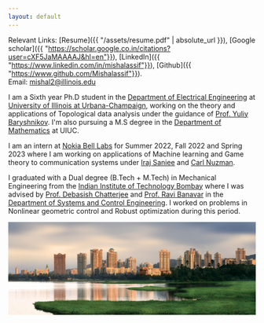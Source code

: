```yaml
---
layout: default
---
```


<!--<p><img src="assets/mishal.jpg" alt="abc" style="float: right;margin-right: 7px;margin-top: 7px;height: 200px;border: 5" /></p>-->

Relevant Links: [Resume]({{ "/assets/resume.pdf" | absolute_url }}), [Google scholar]({{ "https://scholar.google.co.in/citations?user=cXF5JaMAAAAJ&hl=en"}}), [LinkedIn]({{ "https://www.linkedin.com/in/mishalassif"}}), [Github]({{ "https://www.github.com/Mishalassif"}}). <br>
Email: [mishal2@illinois.edu](mailto:mishal2@illinois.edu) <br>

I am a Sixth year Ph.D student in the [Department of Electrical Engineering](http://www.ece.illinois.edu) at [University of Illinois at Urbana-Champaign](https://illinois.edu/), working on the theory and applications of Topological data analysis under the guidance of [Prof. Yuliy Baryshnikov](https://publish.illinois.edu/ymb/). I'm also pursuing a M.S degree in the [Department of Mathematics](http://www.math.illinois.edu) at UIUC. 

I am an intern at [Nokia Bell Labs](https://www.bell-labs.com) for Summer 2022, Fall 2022 and Spring 2023 where I am working on applications of Machine learning and Game theory to communication systems under [Iraj Saniee](https://www.bell-labs.com/about/researcher-profiles/irajsaniee/#gref) and [Carl Nuzman](https://www.bell-labs.com/about/researcher-profiles/carlnuzman/#gref).

I graduated with a Dual degree (B.Tech + M.Tech) in Mechanical Engineering from the [Indian Institute of Technology Bombay](http://www.iitb.ac.in) where I was advised by [Prof. Debasish Chatterjee](http://www.sc.iitb.ac.in/~chatterjee) and [Prof. Ravi Banavar](http://www.sc.iitb.ac.in/~banavar) in the [Department of Systems and Control Engineering](http://www.sc.iitb.ac.in). I worked on problems in Nonlinear geometric control and Robust optimization during this period.

<!--
More information: [Resume]({{ "/assets/resume_mishal.pdf" | absolute_url }}), [CV]({{ "/assets/cv_mishal.pdf" | absolute_url }}), [LinkedIn]({{ "/assets/resume_mishal.pdf" | absolute_url }}), [CV]({{ "/assets/cv_mishal.pdf" | absolute_url }}).. <br>

More information: [Resume]({{ "/assets/resume_mishal.pdf" | absolute_url }}), [Google scholar]({{ "https://scholar.google.co.in/citations?user=cXF5JaMAAAAJ&hl=en"}}), [LinkedIn]({{ "https://www.linkedin.com/in/mishalassif"}}), [Github]({{ "https://www.github.com/Mishalassif"}}). <br>
Email: [mishal2@illinois.edu](mailto:mishal2@illinois.edu) <br>
-->

<img src="assets/iit_lakeside.jpg" alt="iit_lakeside.jpg" class="inline"> <br>

